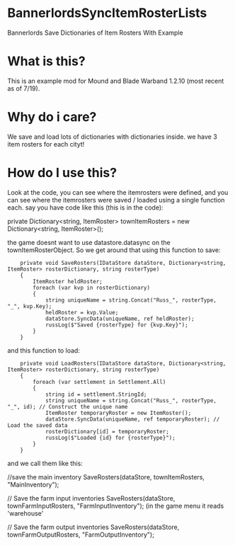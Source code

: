 # BannerlordsSyncItemRosterLists
Bannerlords Save Dictionaries of Item Rosters With Example

# What is this?
This is an example mod for Mound and Blade Warband 1.2.10 (most recent as of 7/19). 

# Why do i care?
We save and load lots of dictionaries with dictionaries inside. we have 3 item rosters for each cityt!

# How do I use this?
Look at the code, you can see where the itemrosters were defined, and you can see where the itemrosters were saved / loaded using a single function each.
say you have code like this (this is in the code):

private Dictionary<string, ItemRoster> townItemRosters = new Dictionary<string, ItemRoster>();

the game doesnt want to use datastore.datasync on the townItemRosterObject.
So we get around that using this function to save:

        private void SaveRosters(IDataStore dataStore, Dictionary<string, ItemRoster> rosterDictionary, string rosterType)
        {
            ItemRoster heldRoster;
            foreach (var kvp in rosterDictionary)
            {
                string uniqueName = string.Concat("Russ_", rosterType, "_", kvp.Key);
                heldRoster = kvp.Value;
                dataStore.SyncData(uniqueName, ref heldRoster);
                russLog($"Saved {rosterType} for {kvp.Key}");
            }
        }

and this function to load:

        private void LoadRosters(IDataStore dataStore, Dictionary<string, ItemRoster> rosterDictionary, string rosterType)
        {
            foreach (var settlement in Settlement.All)
            {
                string id = settlement.StringId;
                string uniqueName = string.Concat("Russ_", rosterType, "_", id); // Construct the unique name
                ItemRoster temporaryRoster = new ItemRoster();
                dataStore.SyncData(uniqueName, ref temporaryRoster); // Load the saved data
                rosterDictionary[id] = temporaryRoster;
                russLog($"Loaded {id} for {rosterType}");
            }
        }

and we call them like this:

//save the main inventory
 SaveRosters(dataStore, townItemRosters, "MainInventory");

 // Save the farm input inventories
 SaveRosters(dataStore, townFarmInputRosters, "FarmInputInventory"); (in the game menu it reads 'warehouse'

 // Save the farm output inventories
 SaveRosters(dataStore, townFarmOutputRosters, "FarmOutputInventory");

 #




        

